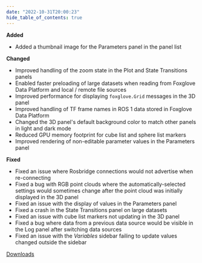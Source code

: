 ```yaml
---
date: "2022-10-31T20:00:23"
hide_table_of_contents: true
---
```

**Added**
- Added a thumbnail image for the Parameters panel in the panel list

**Changed**
- Improved handling of the zoom state in the Plot and State Transitions panels
- Enabled faster preloading of large datasets when reading from Foxglove Data Platform and local / remote file sources
- Improved performance for displaying `foxglove.Grid` messages in the 3D panel
- Improved handling of TF frame names in ROS 1 data stored in Foxglove Data Platform
- Changed the 3D panel's default background color to match other panels in light and dark mode
- Reduced GPU memory footprint for cube list and sphere list markers
- Improved rendering of non-editable parameter values in the Parameters panel

**Fixed**
- Fixed an issue where Rosbridge connections would not advertise when re-connecting
- Fixed a bug with RGB point clouds where the automatically-selected settings would sometimes change after the point cloud was initially displayed in the 3D panel
- Fixed an issue with the display of values in the Parameters panel
- Fixed a crash in the State Transitions panel on large datasets
- Fixed an issue with cube list markers not updating in the 3D panel 
- Fixed a bug where data from a previous data source would be visible in the Log panel after switching data sources
- Fixed an issue with the _Variables_ sidebar failing to update values changed outside the sidebar
<!-- truncate -->
[Downloads](https://github.com/foxglove/studio/releases/tag/v1.30.0)
